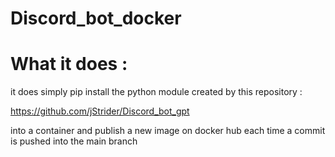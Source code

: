 # Discord_bot_docker

# What it does : 

it does simply pip install the python module created by this repository : 

https://github.com/jStrider/Discord_bot_gpt

into a container and publish a new image on docker hub each time a commit is pushed into the main branch

